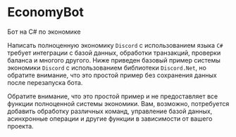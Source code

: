# EconomyBot
Бот на C# по экономике

Написать полноценную экономику `Discord` с использованием языка `C#` требует интеграции с базой данных, обработки транзакций, проверки баланса и многого другого. Ниже приведен базовый пример системы экономики `Discord` с использованием библиотеки `Discord.Net`, но обратите внимание, что это простой пример без сохранения данных после перезапуска бота.

Обратите внимание, что это простой пример и не предоставляет все функции полноценной системы экономики. Вам, возможно, потребуется добавить обработку различных команд, управление базой данных, асинхронные операции и другие функции в зависимости от вашего проекта.
